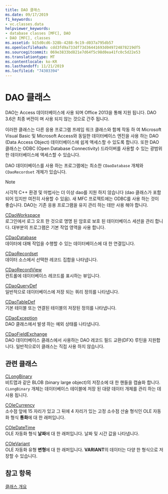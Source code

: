 ```yaml
---
title: DAO 클래스
ms.date: 09/17/2019
f1_keywords:
- vc.classes.data
helpviewer_keywords:
- database classes [MFC], DAO
- DAO [MFC], classes
ms.assetid: b15d0cd6-328b-4288-9c19-d037a795db57
ms.openlocfilehash: cdd3fd9a733df73d36441693d049724878219df5
ms.sourcegitcommit: 069e3833bd821e7d64f5c98d0ea41fc0c5d22e53
ms.translationtype: MT
ms.contentlocale: ko-KR
ms.lasthandoff: 11/21/2019
ms.locfileid: "74303394"
---
```

# <a name="dao-classes"></a>DAO 클래스

DAO는 Access 데이터베이스에 사용 되며 Office 2013을 통해 지원 됩니다. DAO 3.6은 최종 버전이 며 사용 되지 않는 것으로 간주 됩니다.

이러한 클래스는 다른 응용 프로그램 프레임 워크 클래스와 함께 작동 하 여 Microsoft Visual Basic 및 Microsoft Access와 동일한 데이터베이스 엔진을 사용 하는 DAO (Data Access Object) 데이터베이스에 쉽게 액세스할 수 있도록 합니다. 또한 DAO 클래스는 ODBC (Open Database Connectivity) 드라이버를 사용할 수 있는 광범위 한 데이터베이스에 액세스할 수 있습니다.

DAO 데이터베이스를 사용 하는 프로그램에는 최소한 `CDaoDatabase` 개체와 `CDaoRecordset` 개체가 있습니다.

> [!NOTE]
>  시각적 C++ 환경 및 마법사는 더 이상 dao를 지원 하지 않습니다 (dao 클래스가 포함 되어 있지만 여전히 사용할 수 있음). 새 MFC 프로젝트에는 ODBC를 사용 하는 것이 좋습니다. DAO는 기존 응용 프로그램을 유지 관리 하는 데만 사용 해야 합니다.

[CDaoWorkspace](../mfc/reference/cdaoworkspace-class.md)<br/>
로그인에서 로그 오프 한 것으로 명명 된 암호로 보호 된 데이터베이스 세션을 관리 합니다. 대부분의 프로그램은 기본 작업 영역을 사용 합니다.

[CDaoDatabase](../mfc/reference/cdaodatabase-class.md)<br/>
데이터에 대해 작업을 수행할 수 있는 데이터베이스에 대 한 연결입니다.

[CDaoRecordset](../mfc/reference/cdaorecordset-class.md)<br/>
데이터 소스에서 선택한 레코드 집합을 나타냅니다.

[CDaoRecordView](../mfc/reference/cdaorecordview-class.md)<br/>
컨트롤에 데이터베이스 레코드를 표시하는 뷰입니다.

[CDaoQueryDef](../mfc/reference/cdaoquerydef-class.md)<br/>
일반적으로 데이터베이스에 저장 되는 쿼리 정의를 나타냅니다.

[CDaoTableDef](../mfc/reference/cdaotabledef-class.md)<br/>
기본 테이블 또는 연결된 테이블의 저장된 정의를 나타냅니다.

[CDaoException](../mfc/reference/cdaoexception-class.md)<br/>
DAO 클래스에서 발생 하는 예외 상태를 나타냅니다.

[CDaoFieldExchange](../mfc/reference/cdaofieldexchange-class.md)<br/>
DAO 데이터베이스 클래스에서 사용하는 DAO 레코드 필드 교환(DFX) 루틴을 지원합니다. 일반적으로이 클래스는 직접 사용 하지 않습니다.

## <a name="related-classes"></a>관련 클래스

[CLongBinary](../mfc/reference/clongbinary-class.md)<br/>
비트맵과 같은 BLOB (binary large object)의 저장소에 대 한 핸들을 캡슐화 합니다. `CLongBinary` 개체는 데이터베이스 테이블에 저장 된 대량 데이터 개체를 관리 하는 데 사용 됩니다.

[COleCurrency](../mfc/reference/colecurrency-class.md)<br/>
소수점 앞에 15 자리가 있고 그 뒤에 4 자리가 있는 고정 소수점 산술 형식인 OLE 자동화 형식 **통화**에 대 한 래퍼입니다.

[COleDateTime](../atl-mfc-shared/reference/coledatetime-class.md)<br/>
OLE 자동화 형식 **날짜**에 대 한 래퍼입니다. 날짜 및 시간 값을 나타냅니다.

[COleVariant](../mfc/reference/colevariant-class.md)<br/>
OLE 자동화 유형 **변형**에 대 한 래퍼입니다. **VARIANT**의 데이터는 다양 한 형식으로 저장할 수 있습니다.

## <a name="see-also"></a>참고 항목

[클래스 개요](../mfc/class-library-overview.md)
